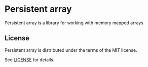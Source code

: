 # Persistent array

Persistent array is a library for working with memory mapped arrays

## License

Persistent array is distributed under the terms of the MIT license.

See [LICENSE](LICENSE) for details.